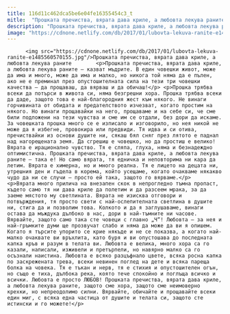 ```yaml
---
title: 116d11c462dca5be6e04fe16355454c3_t
mitle:  "Прошката пречиства, вярата дава криле, а любовта лекува раните…"
description: "Прошката пречиства, вярата дава криле, а любовта лекува раните – казват мъдрите. В един човешки живот, може да има и много, може да има и малко, но никога той няма да е пълен, ако не е преминал през опустошителната сила на тези три човешки качества – да прощаваш, да вярваш и да обичаш! Прошка трябва …"
image: "https://cdnone.netlify.com/db/2017/01/lubovta-lekuva-ranite-e1485560570155.jpg"
---
```


          <img src="https://cdnone.netlify.com/db/2017/01/lubovta-lekuva-ranite-e1485560570155.jpg"/>Прошката пречиства, вярата дава криле, а любовта лекува раните        <p>Прошката пречиства, вярата дава криле, а любовта лекува раните – казват мъдрите. В един човешки живот, може да има и много, може да има и малко, но никога той няма да е пълен, ако не е преминал през опустошителната сила на тези три човешки качества – да прощаваш, да вярваш и да обичаш!</p> <p>Прошка трябва всеки да потърси в живота си, няма безгрешни хора. Прошка трябва всеки да даде, защото това е най-благородния жест към някого. Не винаги горчивината от обидата и предателството изчезват, когато простим на някого. Но винаги прощавайки на него, прощаваме и на себе си, че сме били подложени на тези чувства и сме им се отдали, без дори да искаме. За човешката прошка много се е изписало и изговорило, но нея никой не може да я избегне, провокира или предвиди. Тя идва и си отива, пречиствайки из основи душите ни, сякаш бял сняг през лятото е паднал над нагорещената земя. Да сгрешиш е човешко, но да простиш е велико! Вярата е ирационално чувство. Тя е сляпа, глуха, няма и безнадеждно оптимистична. Прошката пречиства, вярата дава криле, а любовта лекува раните – така е! Но само вярата, тя едничка и неповторима ни кара да летим. Вярата е химерна, но и много реална. Тя е лицето на децата ни, утрешния ден и гъдела в корема, който усещаме, когато очакваме някакво чудо да ни се случи – просто ей така, защото го вярваме.</p>     <p>Вярата много прилича на внезапен скок в непрогледно тъмна пропаст, където само тя ни дава криле да полетим и да разсеем мрака, за да заеме мястото му светлината. Вярата не изисква отговори и потвърждения, тя просто свети с най-ослепителната светлина в душите ни, стига да и позволим това. Колкото и да я заглушаваме, винаги остава да мъждука дълбоко в нас, дори в най-тъмните ни часове. Вярвайте, защото само така сте човеци с главно „Ч“! Любовта – за нея и най-гръмките думи ще прозвучат слабо и няма да може да ви я опишем. Когато я търсите упорито се крие някъде и не се показва, а когато най-малко очаквате ви връхлита, като буря и ви опустошава до последната капка кръв и разум в телата ви. Любовта е велика, много хора са го казали, написали, изживели и претърпели, но навярно малко са го осъзнали наистина. Любовта е всяко разцъфнало цвете, всяка росна капка по заскрежената трева, всеки невинен поглед на дете и всяка пареща болка на човека. Тя е тъкан и нерв, тя е стихия и опустошителен огън, но също е тиха, дълбока река, която тече спокойно и поглъща всичко и всички. Любовта е просто ЛЮБОВ! Прошката пречиства, вярата дава криле, а любовта лекува раните, защото сме хора, защото сме неимоверно крехки, но непреодолимо силни. Вярвайте, обичайте и прощавайте всеки един миг, с всяка една частица от душите и телата си, защото сте истински и го можете!</p>        